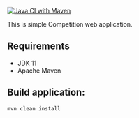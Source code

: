 [![Java CI with Maven](https://github.com/Brest-Java-Course-2021/gpipko/actions/workflows/maven.yml/badge.svg)](https://github.com/Brest-Java-Course-2021/gpipko/actions/workflows/maven.yml)

This is simple Competition web application.

## Requirements

* JDK 11
* Apache Maven

## Build application:
```
mvn clean install
```
